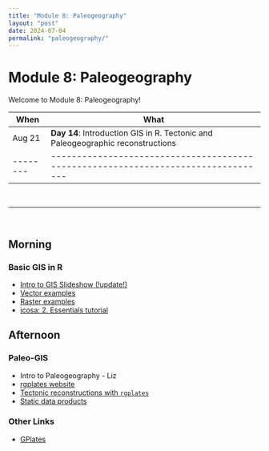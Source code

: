 ```yaml
---
title: "Module 8: Paleogeography"
layout: "post" 
date: 2024-07-04
permalink: "paleogeography/"
---
```


# Module 8: Paleogeography 

Welcome to Module 8: Paleogeography! 



| When   | What                                                                            |
|--------|---------------------------------------------------------------------------------|
| Aug 21 | **Day 14**: Introduction GIS in R. Tectonic and Paleogeographic reconstructions |
|--------|---------------------------------------------------------------------------------|

<br>

- - -

<br>

## Morning 


### Basic GIS in R

- [Intro to GIS Slideshow (!update!)]({{site.baseurl}}/data/paleogeography/2023-09-04_GIS_basics.pdf)
- [Vector examples]({{site.baseurl}}/data/paleogeography/1_vectors.zip)
- [Raster examples]({{site.baseurl}}/data/paleogeography/2_rasters.zip)
- [icosa: 2. Essentials tutorial](https://adamtkocsis.com/icosa/articles/icosa_2_essentials.html)

## Afternoon 

### Paleo-GIS

- Intro to Paleogeography - Liz
- [rgplates website](https://gplates.github.io/rgplates/)
- [Tectonic reconstructions with `rgplates`]({{site.baseurl}}/data/paleogeography/3_rgplates.R)
- [Static data products]({{site.baseurl}}/data/paleogeography/4_paleorasters.R)

### Other Links
- [GPlates](https://www.gplates.org/)

